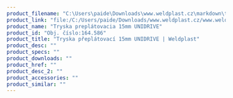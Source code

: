 ```yaml
---
product_filename: "C:\Users\paide\Downloads\www.weldplast.cz\markdown\tryska-preplatovaci-15mm-unidrive.md"
product_link: "file:/C:/Users/paide/Downloads/www.weldplast.cz/www.weldplast.cz/sk/tryska-preplatovaci-15mm-unidrive"
product_name: "Tryska preplátovacia 15mm UNIDRIVE"
product_id: "Obj. číslo:164.586"
product_title: "Tryska přeplátovací 15mm UNIDRIVE | Weldplast"
product_desc: ""
product_specs: ""
product_downloads: ""
product_href: ""
product_desc_2: ""
product_accessories: ""
product_similar: ""
---
```

